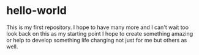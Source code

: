 # hello-world
This is my first repository. I hope to have many more and I can't wait too look back on this as my starting point
I hope to create something amazing or help to develop something life changing not just for me but others as well.
